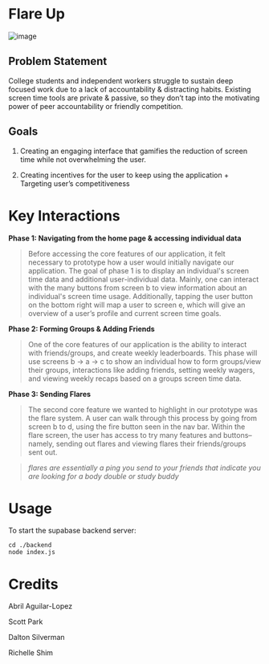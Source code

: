 # Flare Up

![image](https://github.com/user-attachments/assets/606ed570-b33e-483a-82d3-874b3f937337)

## Problem Statement
College students and independent workers struggle to sustain deep focused work due to a lack of accountability & distracting habits.
Existing screen time tools are private & passive, so they don’t tap into the motivating power of peer accountability or friendly competition.

## Goals

1. Creating an engaging interface that gamifies the reduction of screen time while not overwhelming the user.

2. Creating incentives for the user to keep using the application + Targeting user’s competitiveness

# Key Interactions

**Phase 1: Navigating from the home page & accessing individual data**
> Before accessing the core features of our application, it felt necessary to prototype how a user would initially navigate our application. The goal of phase 1 is to display an individual's screen time data and additional user-individual data. Mainly, one can interact with the many buttons from screen b to view information about an individual's screen time usage. Additionally, tapping the user button on the bottom right will map a user to screen e, which will give an overview of a user’s profile and current screen time goals.

**Phase 2: Forming Groups & Adding Friends**
> One of the core features of our application is the ability to interact with friends/groups, and create weekly leaderboards. This phase will use screens b -> a -> c to show an individual how to form groups/view their groups, interactions like adding friends, setting weekly wagers, and viewing weekly recaps based on a groups screen time data.

**Phase 3: Sending Flares**
> The second core feature we wanted to highlight in our prototype was the flare system. A user can walk through this process by going from screen b to d, using the fire button seen in the nav bar. Within the flare screen, the user has access to try many features and buttons– namely, sending out flares and viewing flares their friends/groups sent out. 

> *flares are essentially a ping you send to your friends that indicate you are looking for a body double or study buddy*

# Usage

To start the supabase backend server:
```
cd ./backend
node index.js
```

# Credits

Abril Aguilar-Lopez

Scott Park

Dalton Silverman

Richelle Shim
